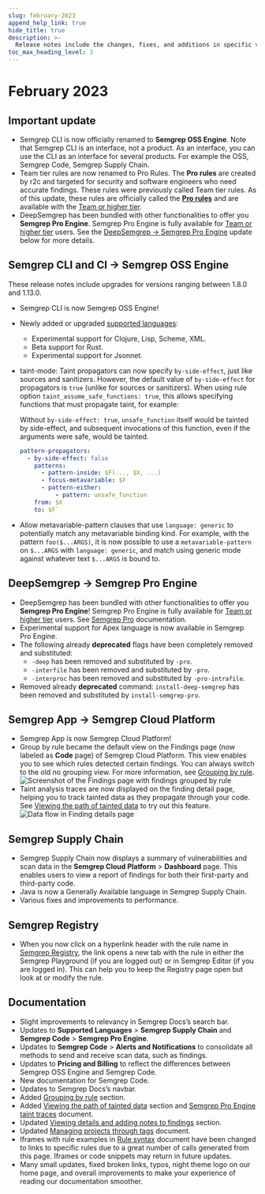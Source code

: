 ```yaml
---
slug: february-2023
append_help_link: true
hide_title: true
description: >-
  Release notes include the changes, fixes, and additions in specific versions of Semgrep.
toc_max_heading_level: 3
---
```


# February 2023

## Important update

- Semgrep CLI is now officially renamed to **Semgrep OSS Engine**. Note that Semgrep CLI is an interface, not a product. As an interface, you can use the CLI as an interface for several products. For example the OSS, Semgrep Code, Semgrep Supply Chain.
- Team tier rules are now renamed to Pro Rules. The **Pro rules** are created by r2c and targeted for security and software engineers who need accurate findings. These rules were previously called Team tier rules. As of this update, these rules are officially called the **[Pro rules](/semgrep-code/pro-rules/)** and are available with the [Team or higher tier](https://semgrep.dev/pricing).
- DeepSemgrep has been bundled with other functionalities to offer you **Semgrep Pro Engine**. Semgrep Pro Engine is fully available for [Team or higher tier](https://semgrep.dev/pricing) users. See the [DeepSemgrep → Semgrep Pro Engine](#deepsemgrep--semgrep-pro-engine) update below for more details.

## Semgrep CLI and CI → Semgrep OSS Engine

These release notes include upgrades for versions ranging between 1.8.0 and 1.13.0.

- Semgrep CLI is now Semgrep OSS Engine!
- Newly added or upgraded [supported languages](/supported-languages/): 
    - Experimental support for Clojure, Lisp, Scheme, XML.
    - Beta support for Rust.
    - Experimental support for Jsonnet.

- taint-mode: Taint propagators can now specify `by-side-effect`, just like sources and sanitizers. However, the default value of `by-side-effect` for propagators is `true` (unlike for sources or sanitizers). When using rule option `taint_assume_safe_functions: true`, this allows specifying functions that must propagate taint, for example:

    Without `by-side-effect: true`, `unsafe_function` itself would be tainted by side-effect, and subsequent invocations of this function, even if the arguments were safe, would be tainted.

    ```yaml
    pattern-propagators:
      - by-side-effect: false
        patterns:
          - pattern-inside: $F(..., $X, ...)
          - focus-metavariable: $F
          - pattern-either:
              - pattern: unsafe_function
        from: $X
        to: $F`
    ```
- Allow metavariable-pattern clauses that use `language: generic` to potentially match any metavariable binding kind. For example, with the pattern `foo($...ARGS)`, it is now possible to use a `metavariable-pattern` on `$...ARGS` with `language: generic`, and match using generic mode against whatever text `$...ARGS` is bound to.

## DeepSemgrep → Semgrep Pro Engine

- DeepSemgrep has been bundled with other functionalities to offer you **Semgrep Pro Engine**! Semgrep Pro Engine is fully available for [Team or higher tier](https://semgrep.dev/pricing) users. See [Semgrep Pro](/deepsemgrep/deepsemgrep-introduction/) documentation. 
- Experimental support for Apex language is now available in Semgrep Pro Engine.
- The following already **deprecated** flags have been completely removed and substituted:
    - `-deep` has been removed and substituted by `-pro`.
    - `-interfile` has been removed and substituted by `-pro`.
    - `-interproc` has been removed and substituted by `-pro-intrafile`.
- Removed already **deprecated** command:
`install-deep-semgrep` has been removed and substituted by `install-semgrep-pro`.

## Semgrep App → Semgrep Cloud Platform

- Semgrep App is now Semgrep Cloud Platform!
- Group by rule became the default view on the Findings page (now labeled as **Code** page) of Semgrep Cloud Platform. This view enables you to see which rules detected certain findings. You can always switch to the old no grouping view. For more information, see [Grouping by rule](/semgrep-app/findings/#grouping-by-rule).
    ![Screenshot of the Findings page with findings grouped by rule](/img/app-findings.png)<br />
- Taint analysis traces are now displayed on the finding detail page, helping you to track tainted data as they propagate through your code. See [Viewing the path of tainted data](/semgrep-app/findings/#viewing-the-path-of-tainted-data) to try out this feature.
    ![Data flow in Finding details page](/img/cloud-platform-findings-details-data-flow.png)<br />

## Semgrep Supply Chain

- Semgrep Supply Chain now displays a summary of vulnerabilities and scan data in the **Semgrep Cloud Platform** > **Dashboard** page. This enables users to view a report of findings for both their first-party and third-party code.
- Java is now a Generally Available language in Semgrep Supply Chain.
- Various fixes and improvements to performance.

## Semgrep Registry

- When you now click on a hyperlink header with the rule name in [Semgrep Registry](https://semgrep.dev/explore), the link opens a new tab with the rule in either the Semgrep Playground (if you are logged out) or in Semgrep Editor (if you are logged in). This can help you to keep the Registry page open but look at or modify the rule.

## Documentation

- Slight improvements to relevancy in Semgrep Docs’s search bar.
- Updates to **Supported Languages** > **Semgrep Supply Chain** and **Semgrep Code** > **Semgrep Pro Engine**.
- Updates to **Semgrep Code** > **Alerts and Notifications** to consolidate all methods to send and receive scan data, such as findings.
- Updates to **Pricing and Billing** to reflect the differences between Semgrep OSS Engine and Semgrep Code.
- New documentation for Semgrep Code.
- Updates to Semgrep Docs’s navbar.
- Added [Grouping by rule](/semgrep-app/findings/#grouping-by-rule) section.
- Added [Viewing the path of tainted data](/semgrep-app/findings/#viewing-the-path-of-tainted-data) section and [Semgrep Pro Engine taint traces](/deepsemgrep/semgrep-pro-data-flow/) document.
- Updated [Viewing details and adding notes to findings](/semgrep-app/findings/#viewing-details-and-adding-notes-to-findings) section.
- Updated [Managing projects through tags](/semgrep-app/tags/) document.
- Iframes with rule examples in [Rule syntax](/writing-rules/rule-syntax/) document have been changed to links to specific rules due to a great number of calls generated from this page. Iframes or code snippets may return in future updates.
- Many small updates, fixed broken links, typos, night theme logo on our home page, and overall improvements to make your experience of reading our documentation smoother.